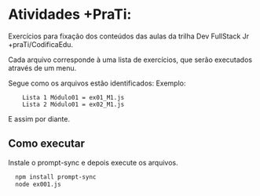 
# Atividades +PraTi:

Exercícios para fixação dos conteúdos das aulas da trilha Dev FullStack Jr +praTi/CodificaEdu.

Cada arquivo corresponde à uma lista de exercícios, que serão executados através de um menu.

Segue como os arquivos estão identificados:
Exemplo: 

        Lista 1 Módulo01 = ex01_M1.js 
        Lista 2 Módulo01 = ex02_M1.js

E assim por diante.
## Como executar

Instale o prompt-sync e depois execute os arquivos.

```bash
  npm install prompt-sync
  node ex001.js
```
